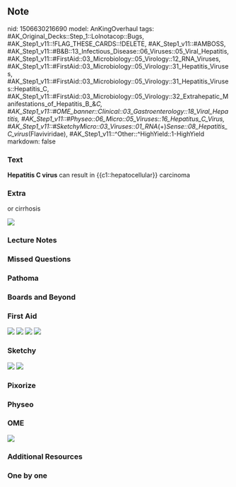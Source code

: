 ## Note
nid: 1506630216690
model: AnKingOverhaul
tags: #AK_Original_Decks::Step_1::Lolnotacop::Bugs, #AK_Step1_v11::!FLAG_THESE_CARDS::!DELETE, #AK_Step1_v11::#AMBOSS, #AK_Step1_v11::#B&B::13_Infectious_Disease::06_Viruses::05_Viral_Hepatitis, #AK_Step1_v11::#FirstAid::03_Microbiology::05_Virology::12_RNA_Viruses, #AK_Step1_v11::#FirstAid::03_Microbiology::05_Virology::31_Hepatitis_Viruses, #AK_Step1_v11::#FirstAid::03_Microbiology::05_Virology::31_Hepatitis_Viruses::Hepatitis_C, #AK_Step1_v11::#FirstAid::03_Microbiology::05_Virology::32_Extrahepatic_Manifestations_of_Hepatitis_B_&_C, #AK_Step1_v11::#OME_banner::Clinical::03_Gastroenterology::18_Viral_Hepatitis, #AK_Step1_v11::#Physeo::06_Micro::05_Viruses::16_Hepatitus_C_Virus, #AK_Step1_v11::#SketchyMicro::03_Viruses::01_RNA_(+)_Sense::08_Hepatitis_C_virus_(Flaviviridae), #AK_Step1_v11::^Other::^HighYield::1-HighYield
markdown: false

### Text
<b>Hepatitis C virus</b> can result in {{c1::hepatocellular}}
carcinoma

### Extra
or cirrhosis
<div><img src="paste-28535762715055.jpg"></div>

### Lecture Notes


### Missed Questions


### Pathoma


### Boards and Beyond


### First Aid
<img src="tmpylyys39d.png"> <img src="tmptp4eizye.png"> <img src=
"tmpa39gqdzw.png"> <img src="tmp0s1ivb2a.png">

### Sketchy
<img src="paste-72357314035715.jpg"> <img src=
"paste-e6aa44443cc2be97fe406e5dbb8c0a195665d974.png">

### Pixorize


### Physeo


### OME
<div class="ome-widget">
  <a href=
  "https://onlinemeded.org/spa/gastroenterology/viral-hepatitis/acquire?ref=anki">
  <img src="_OME_AnkiFlashcards_Lesson_1.png"></a>
</div>

### Additional Resources


### One by one

